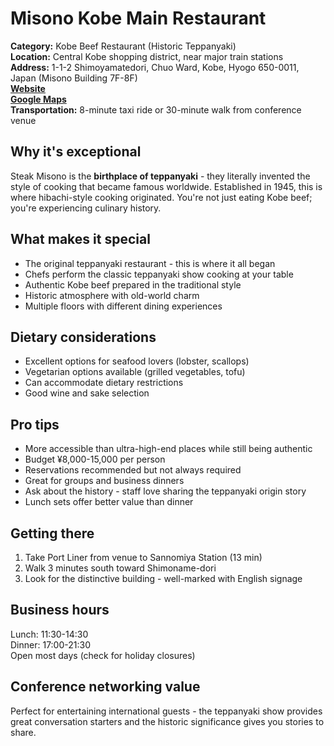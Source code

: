 # Misono Kobe Main Restaurant

**Category:** Kobe Beef Restaurant (Historic Teppanyaki)  
**Location:** Central Kobe shopping district, near major train stations  
**Address:** 1-1-2 Shimoyamatedori, Chuo Ward, Kobe, Hyogo 650-0011, Japan (Misono Building 7F-8F)  
**[Website](https://misono.org/)**  
**[Google Maps](https://maps.app.goo.gl/TvRt24fDVkpYXn978)**  
**Transportation:** 8-minute taxi ride or 30-minute walk from conference venue  

## Why it's exceptional

Steak Misono is the **birthplace of teppanyaki** - they literally invented the style of cooking that became famous worldwide. Established in 1945, this is where hibachi-style cooking originated. You're not just eating Kobe beef; you're experiencing culinary history.

## What makes it special

- The original teppanyaki restaurant - this is where it all began
- Chefs perform the classic teppanyaki show cooking at your table
- Authentic Kobe beef prepared in the traditional style
- Historic atmosphere with old-world charm
- Multiple floors with different dining experiences

## Dietary considerations

- Excellent options for seafood lovers (lobster, scallops)
- Vegetarian options available (grilled vegetables, tofu)
- Can accommodate dietary restrictions
- Good wine and sake selection

## Pro tips

- More accessible than ultra-high-end places while still being authentic
- Budget ¥8,000-15,000 per person
- Reservations recommended but not always required
- Great for groups and business dinners
- Ask about the history - staff love sharing the teppanyaki origin story
- Lunch sets offer better value than dinner

## Getting there

1. Take Port Liner from venue to Sannomiya Station (13 min)
2. Walk 3 minutes south toward Shimoname-dori
3. Look for the distinctive building - well-marked with English signage

## Business hours

Lunch: 11:30-14:30  
Dinner: 17:00-21:30  
Open most days (check for holiday closures)

## Conference networking value

Perfect for entertaining international guests - the teppanyaki show provides great conversation starters and the historic significance gives you stories to share.